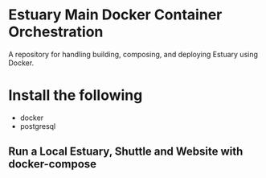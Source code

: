 # Estuary Main Docker Container Orchestration
A repository for handling building, composing, and deploying Estuary using Docker.

# Install the following

- docker
- postgresql

## Run a Local Estuary, Shuttle and Website with docker-compose

